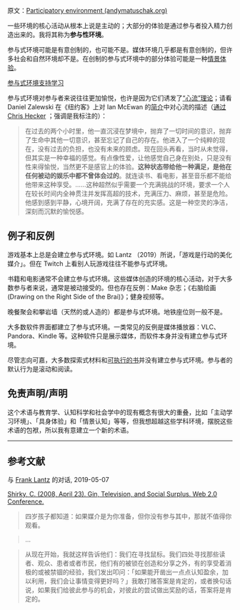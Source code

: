 原文：[Participatory environment (andymatuschak.org)](https://notes.andymatuschak.org/z63gaUtZqb9mMUKRf85UhtEFPMgBBJbqvT2r8)

一些环境的核心活动从根本上说是主动的；大部分的体验是通过参与者投入精力创造出来的。我将其称为**参与性环境**。

参与式环境可能是有意创制的，也可能不是。媒体环境几乎都是有意创制的，但许多社会和自然环境却不是。在创制的参与式环境中的部分体验可能是一种[情景体验](https://notes.andymatuschak.org/z3KASfpz5AmNmqM2m517Jbs1EvXrLN7NkeYWH)。

[参与式环境支持学习](https://notes.andymatuschak.org/z56HX9kF6fRMoRQfT6VhZN9ehnrrLDAq8FEFP)

参与式环境对参与者来说往往更加愉悦，也许是因为它们诱发了[“心流”理论](https://notes.andymatuschak.org/z4NDjWD97ktonzUEbu4ynt8Sgpkz4rDApQL)；请看 Daniel Zalewski 在《纽约客》上对 Ian McEwan 的[简介](https://www.newyorker.com/magazine/2009/02/23/the-background-hum)中对心流的描述（[通过](https://www.chrishecker.com/Benevolent_Dissociation) [Chris Hecker](https://notes.andymatuschak.org/zxjTg6GnUjJBH4qEfjgyZcY8Jq3oygCEQzz) ；强调是我标注的）：

> 在过去的两个小时里，他一直沉浸在梦境中，抛弃了一切时间的意识，抛弃了生命中其他一切意识，甚至忘记了自己的存在。他进入了一个纯粹的现在，没有过去的负担，也没有未来的顾虑。现在回头再看，当时从未觉得，但其实是一种幸福的感觉。有点像性爱，让他感觉自己身在别处，只是没有性来得愉悦，当然更不是感官上的体验。**这种状态带给他一种满足，是他在任何被动的娱乐中都不曾体会过的**。就连读书、看电影，甚至音乐都不能给他带来这种享受。……这种超然似乎需要一个充满挑战的环境，要求一个人在较长时间内全神贯注并发挥高超的技术，充满压力、麻烦，甚至是危险。他感到感到平静，心境开阔，充满了存在的充实感。这是一种空灵的净洁，深刻而沉默的愉悦感。

## 例子和反例

游戏基本上总是会建立参与式环境。如 Lantz （2019）所说，「游戏是行动的美化媒介」。但在 Twitch 上看别人玩游戏往往不能参与式环境。

书籍和电影通常不会建立参与式环境。这些媒体创造的环境的核心活动，对于大多数参与者来说，通常是被动接受的。但也存在反例：Make 杂志；《右脑绘画(Drawing on the Right Side of the Brai)》；健身视频等。

晚餐聚会和攀岩墙（天然的或人造的）都是参与式环境。地铁座位则一般不是。

大多数软件界面都建立了参与式环境。一类常见的反例是媒体播放器：VLC、Pandora、Kindle 等。这种软件只是展示媒体，而软件本身并没有建立参与式环境。

尽管志向可嘉，大多数探索式材料和[可执行的书](https://notes.andymatuschak.org/z2UKZTkAbLUKR85d92gqB7ahoxcS2tpB2ah2)并没有建立参与式环境。参与者的默认行为是滚动和阅读。

## 免责声明/声明

这个术语与教育学、认知科学和社会学中的现有概念有很大的重叠，比如「主动学习环境」、「具身体验」和「情景认知」等等，但我想超越这些学科环境，摆脱这些术语的包袱，所以我有意建立一个新的术语。

------

## 参考文献

与 [Frank Lantz](https://notes.andymatuschak.org/z63CNoeqmkF3oAGJdVchqFHUi2wYvVfU2znRN) 的对话, 2019-05-07

[Shirky, C. (2008, April 23). Gin, Television, and Social Surplus. Web 2.0 Conference.](https://notes.andymatuschak.org/z2J9Y3buwqPVqQHmrSJjFa8THgSw5NnFxMx8Q)

> 四岁孩子都知道：如果媒介是为你准备，但你没有参与其中，那就不值得你观看。

> …

> 从现在开始，我就这样告诉他们：我们在寻找鼠标。我们四处寻找那些读者、观众、患者或者市民，他们有的被锁在创造和分享之外，有的享受着消极的或被禁锢的经验，我们发出叩问：「如果能开凿出一点点认知盈余，加以利用，我们会让事情变得更好吗？」我敢打赌答案是肯定的，或者换句话说，如果我们给彼此参与的机会，对彼此的尝试做出奖励的话，答案将是肯定的。